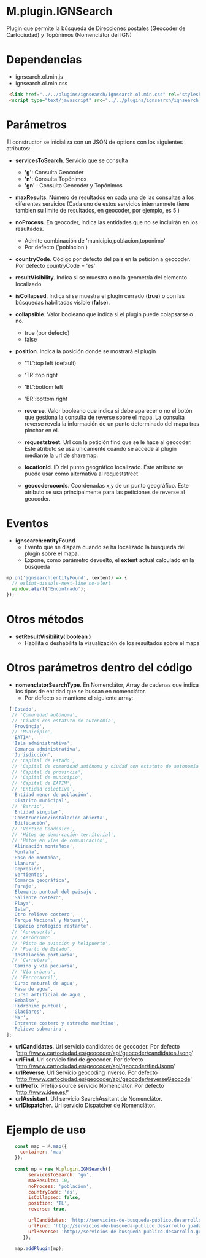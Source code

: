 # M.plugin.IGNSearch


Plugin que permite la búsqueda de Direcciones postales (Geocoder de Cartociudad) y Topónimos (Nomenclátor del IGN)

# Dependencias

- ignsearch.ol.min.js
- ignsearch.ol.min.css

```html
 <link href="../../plugins/ignsearch/ignsearch.ol.min.css" rel="stylesheet" />
 <script type="text/javascript" src="../../plugins/ignsearch/ignsearch.ol.min.js"></script>
```

# Parámetros

El constructor se inicializa con un JSON de options con los siguientes atributos:

- **servicesToSearch**. Servicio que se consulta
  - **'g'**: Consulta Geocoder
  - **'n'**: Consulta Topónimos
  - **'gn'** : Consulta Geocoder y Topónimos
- **maxResults**. Número de resultados en cada una de las consultas a los diferentes servicios (Cada uno de estos servicios internamnete tiene tambien su limite de resultados, en geocoder, por ejemplo, es 5 )
- **noProcess**. En geocoder, indica las entidades que no se incluirán en los resultados.
  - Admite combinación de 'municipio,poblacion,toponimo'
  - Por defecto ('poblacion')
- **countryCode**. Código por defecto del país en la petición a geocoder. Por defecto countryCode = 'es'
- **resultVisibility**. Indica si se muestra o no la geometría del elemento localizado
- **isCollapsed**. Indica si se muestra el plugin cerrado (**true**) o con las búsquedas habilitadas visible (**false**).
- **collapsible**. Valor booleano que indica si el plugin puede colapsarse o no.
  - true (por defecto)
  - false

- **position**. Indica la posición donde se mostrará el plugin
  - 'TL':top left (default)
  - 'TR':top right 
  - 'BL':bottom left 
  - 'BR':bottom right

  - **reverse**. Valor booleano que indica si debe aparecer o no el botón que gestiona la consulta de reverse sobre el mapa.
  La consulta reverse revela la información de un punto determinado del mapa tras pinchar en él.

  - **requeststreet**. Url con la petición find que se le hace al geocoder. Este atributo se usa unicamente cuando se accede al plugin mediante la url de sharemap.

  - **locationId**. ID del punto geográfico localizado. Este atributo se puede usar como alternativa al requeststreet.

  - **geocodercoords**. Coordenadas x,y de un punto geográfico. Este atributo se usa principalmente para las peticiones de reverse al geocoder.

# Eventos

- **ignsearch:entityFound**
  - Evento que se dispara cuando se ha localizado la búsqueda del plugin sobre el mapa.
  - Expone, como parámetro devuelto, el **extent** actual calculado en la búsqueda

```javascript
mp.on('ignsearch:entityFound', (extent) => {
  // eslint-disable-next-line no-alert
  window.alert('Encontrado');
});
```

# Otros métodos

- **setResultVisibility( boolean )** 
  - Habilita o deshabilita la visualización de los resultados sobre el mapa

# Otros parámetros dentro del código

- **nomenclatorSearchType**. En Nomenclátor, Array de cadenas que indica los tipos de entidad que se buscan en nomenclátor.
  - Por defecto se mantiene el siguiente array: 

```javascript
 ['Estado',
  // 'Comunidad autónoma',
  // 'Ciudad con estatuto de autonomía',
  'Provincia',
  // 'Municipio',
  'EATIM',
  'Isla administrativa',
  'Comarca administrativa',
  'Jurisdicción',
  // 'Capital de Estado',
  // 'Capital de comunidad autónoma y ciudad con estatuto de autonomía',
  // 'Capital de provincia',
  // 'Capital de municipio',
  // 'Capital de EATIM',
  // 'Entidad colectiva',
  'Entidad menor de población',
  'Distrito municipal',
  // 'Barrio',
  'Entidad singular',
  'Construcción/instalación abierta',
  'Edificación',
  // 'Vértice Geodésico',
  // 'Hitos de demarcación territorial',
  // 'Hitos en vías de comunicación',
  'Alineación montañosa',
  'Montaña',
  'Paso de montaña',
  'Llanura',
  'Depresión',
  'Vertientes',
  'Comarca geográfica',
  'Paraje',
  'Elemento puntual del paisaje',
  'Saliente costero',
  'Playa',
  'Isla',
  'Otro relieve costero',
  'Parque Nacional y Natural',
  'Espacio protegido restante',
  // 'Aeropuerto',
  // 'Aeródromo',
  // 'Pista de aviación y helipuerto',
  // 'Puerto de Estado',
  'Instalación portuaria',
  // 'Carretera',
  'Camino y vía pecuaria',
  // 'Vía urbana',
  // 'Ferrocarril',
  'Curso natural de agua',
  'Masa de agua',
  'Curso artificial de agua',
  'Embalse',
  'Hidrónimo puntual',
  'Glaciares',
  'Mar',
  'Entrante costero y estrecho marítimo',
  'Relieve submarino',
];
```
- **urlCandidates**. Url servicio candidates de geocoder. Por defecto 'http://www.cartociudad.es/geocoder/api/geocoder/candidatesJsonp'
- **urlFind**. Url servicio find de geocoder. Por defecto 'http://www.cartociudad.es/geocoder/api/geocoder/findJsonp'
- **urlReverse**. Url Servicio geocoding inverso. Por defecto 'http://www.cartociudad.es/geocoder/api/geocoder/reverseGeocode'
- **urlPrefix**. Prefijo source servicio Nomenclátor. Por defecto 'http://www.idee.es/'
- **urlAssistant**. Url servicio SearchAssitant de Nomenclátor.
- **urlDispatcher**. Url servicio Dispatcher de Nomenclátor.


# Ejemplo de uso

```javascript
   const map = M.map({
     container: 'map'
   });
  
   const mp = new M.plugin.IGNSearch({
        servicesToSearch: 'gn',
        maxResults: 10,
        noProcess: 'poblacion',
        countryCode: 'es',
        isCollapsed: false,
        position: 'TL',
        reverse: true,

        urlCandidates: 'http://servicios-de-busqueda-publico.desarrollo.guadaltel.es/geocoder/api/geocoder/candidatesJsonp',
        urlFind: 'http://servicios-de-busqueda-publico.desarrollo.guadaltel.es/geocoder/api/geocoder/findJsonp',
        urlReverse: 'http://servicios-de-busqueda-publico.desarrollo.guadaltel.es/geocoder/api/geocoder/reverseGeocode',
      });

   map.addPlugin(mp);
```

